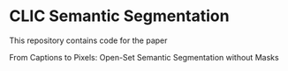 # CLIC Semantic Segmentation

This repository contains code for the paper

From Captions to Pixels: Open-Set Semantic Segmentation without Masks
